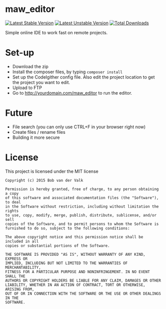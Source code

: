 # maw_editor
[![Latest Stable Version](https://poser.pugx.org/mawoo/migrationeditor/version)](https://packagist.org/packages/mawoo/migrationeditor) [![Latest Unstable Version](https://poser.pugx.org/mawoo/migrationeditor/v/unstable)](//packagist.org/packages/mawoo/migrationeditor) [![Total Downloads](https://poser.pugx.org/mawoo/migrationeditor/downloads)](https://packagist.org/packages/mawoo/migrationeditor)

Simple online IDE to work fast on remote projects.

# Set-up
* Download the zip
* Install the composer files, by typing ```composer install```
* Set up the CodeIgither config file. Also edit the project location to get the project you want to edit.
* Upload to FTP
* Go to http://yourdomain.com/maw_editor to run the editor.
 
# Future
* File search (you can only use CTRL+F in your browser right now)
* Create files / rename files
* Building it more secure

# License
This project is licensed under the MIT license

    Copyright (c) 2015 Bob van der Valk
    
    Permission is hereby granted, free of charge, to any person obtaining a copy
    of this software and associated documentation files (the "Software"), to deal
    in the Software without restriction, including without limitation the rights
    to use, copy, modify, merge, publish, distribute, sublicense, and/or sell
    copies of the Software, and to permit persons to whom the Software is
    furnished to do so, subject to the following conditions:
    
    The above copyright notice and this permission notice shall be included in all
    copies or substantial portions of the Software.
    
    THE SOFTWARE IS PROVIDED "AS IS", WITHOUT WARRANTY OF ANY KIND, EXPRESS OR
    IMPLIED, INCLUDING BUT NOT LIMITED TO THE WARRANTIES OF MERCHANTABILITY,
    FITNESS FOR A PARTICULAR PURPOSE AND NONINFRINGEMENT. IN NO EVENT SHALL THE
    AUTHORS OR COPYRIGHT HOLDERS BE LIABLE FOR ANY CLAIM, DAMAGES OR OTHER
    LIABILITY, WHETHER IN AN ACTION OF CONTRACT, TORT OR OTHERWISE, ARISING FROM,
    OUT OF OR IN CONNECTION WITH THE SOFTWARE OR THE USE OR OTHER DEALINGS IN THE
    SOFTWARE. 
